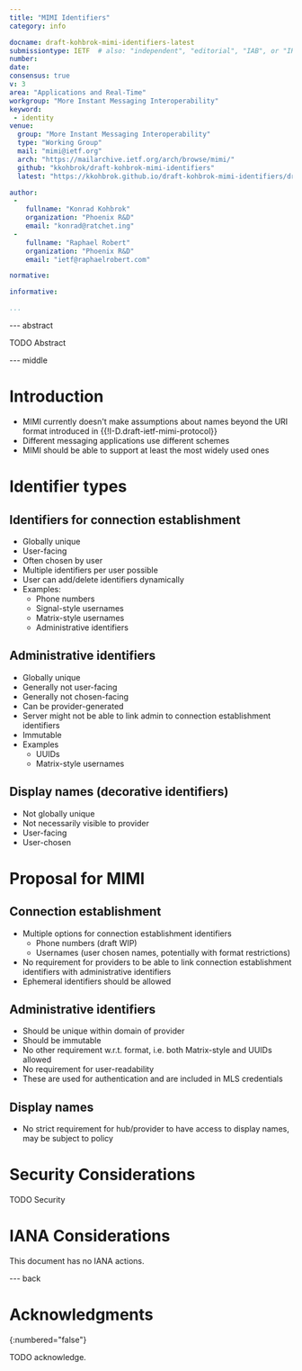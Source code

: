 ```yaml
---
title: "MIMI Identifiers"
category: info

docname: draft-kohbrok-mimi-identifiers-latest
submissiontype: IETF  # also: "independent", "editorial", "IAB", or "IRTF"
number:
date:
consensus: true
v: 3
area: "Applications and Real-Time"
workgroup: "More Instant Messaging Interoperability"
keyword:
 - identity
venue:
  group: "More Instant Messaging Interoperability"
  type: "Working Group"
  mail: "mimi@ietf.org"
  arch: "https://mailarchive.ietf.org/arch/browse/mimi/"
  github: "kkohbrok/draft-kohbrok-mimi-identifiers"
  latest: "https://kkohbrok.github.io/draft-kohbrok-mimi-identifiers/draft-kohbrok-mimi-identifiers.html"

author:
 -
    fullname: "Konrad Kohbrok"
    organization: "Phoenix R&D"
    email: "konrad@ratchet.ing"
 -
    fullname: "Raphael Robert"
    organization: "Phoenix R&D"
    email: "ietf@raphaelrobert.com"

normative:

informative:

...
```


--- abstract

TODO Abstract


--- middle

# Introduction

- MIMI currently doesn't make assumptions about names beyond the URI format introduced in {{!I-D.draft-ietf-mimi-protocol}}
- Different messaging applications use different schemes
- MIMI should be able to support at least the most widely used ones

# Identifier types

## Identifiers for connection establishment

- Globally unique
- User-facing
- Often chosen by user
- Multiple identifiers per user possible
- User can add/delete identifiers dynamically
- Examples:
  - Phone numbers
  - Signal-style usernames
  - Matrix-style usernames
  - Administrative identifiers

## Administrative identifiers

- Globally unique
- Generally not user-facing
- Generally not chosen-facing
- Can be provider-generated
- Server might not be able to link admin to connection establishment identifiers
- Immutable
- Examples
  - UUIDs
  - Matrix-style usernames

## Display names (decorative identifiers)

- Not globally unique
- Not necessarily visible to provider
- User-facing
- User-chosen

# Proposal for MIMI

## Connection establishment

- Multiple options for connection establishment identifiers
  - Phone numbers (draft WIP)
  - Usernames (user chosen names, potentially with format restrictions)
- No requirement for providers to be able to link connection establishment
  identifiers with administrative identifiers
- Ephemeral identifiers should be allowed

## Administrative identifiers

- Should be unique within domain of provider
- Should be immutable
- No other requirement w.r.t. format, i.e. both Matrix-style and UUIDs allowed
- No requirement for user-readability
- These are used for authentication and are included in MLS credentials

## Display names

- No strict requirement for hub/provider to have access to display names, may be
  subject to policy

# Security Considerations

TODO Security


# IANA Considerations

This document has no IANA actions.


--- back

# Acknowledgments
{:numbered="false"}

TODO acknowledge.

